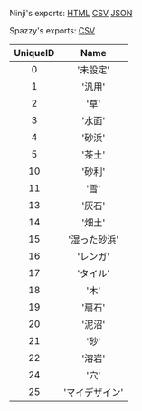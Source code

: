Ninji's exports: [HTML](https://wuffs.org/acnh/bcsv_140/html/ColEffectAttributeParam.html) [CSV](https://wuffs.org/acnh/bcsv_140/csv/ColEffectAttributeParam.csv) [JSON](https://wuffs.org/acnh/bcsv_140/json/ColEffectAttributeParam.json)

Spazzy's exports: [CSV](JSON)

| UniqueID | Name |
|:--:|:--:|
| 0 | '未設定' | 
| 1 | '汎用' | 
| 2 | '草' | 
| 3 | '水面' | 
| 4 | '砂浜' | 
| 5 | '茶土' | 
| 10 | '砂利' | 
| 11 | '雪' | 
| 13 | '灰石' | 
| 14 | '畑土' | 
| 15 | '湿った砂浜' | 
| 16 | 'レンガ' | 
| 17 | 'タイル' | 
| 18 | '木' | 
| 19 | '扇石' | 
| 20 | '泥沼' | 
| 21 | '砂' | 
| 22 | '溶岩' | 
| 24 | '穴' | 
| 25 | 'マイデザイン' | 
